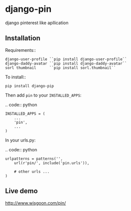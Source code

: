 django-pin
==========

django pinterest like apllication 

Installation
------------

Requirements::

    django-user-profile ``pip install django-user-profile``
    django-daddy-avatar ``pip install django-daddy-avatar``
    sorl thumbnail      ``pip install sorl.thumbnail``

To install::
    
    pip install django-pip
    
Then add ``pin`` to your ``INSTALLED_APPS``:

.. code:: python

    INSTALLED_APPS = (
        ...
        'pin',
        ...
    )

In your urls.py:

.. code:: python

    urlpatterns = patterns('',
        url(r'pin/', include('pin.urls')),

        # other urls ...
    )

Live demo
---------
http://www.wisgoon.com/pin/
